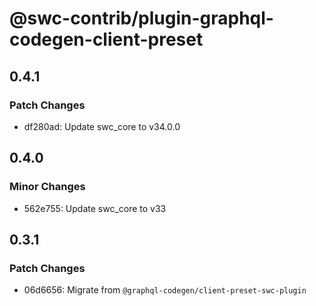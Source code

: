 # @swc-contrib/plugin-graphql-codegen-client-preset

## 0.4.1

### Patch Changes

- df280ad: Update swc_core to v34.0.0

## 0.4.0

### Minor Changes

- 562e755: Update swc_core to v33

## 0.3.1

### Patch Changes

- 06d6656: Migrate from `@graphql-codegen/client-preset-swc-plugin`
